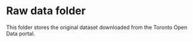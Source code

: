 # Raw data folder
This folder stores the original dataset downloaded from the Toronto Open Data portal.
